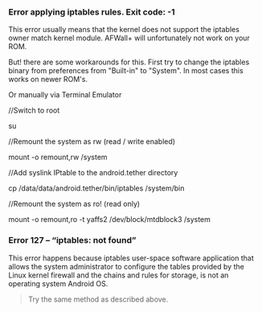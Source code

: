 ### Error applying iptables rules. Exit code: -1
This error usually means that the kernel does not support the iptables owner match kernel module. AFWall+ will unfortunately not work on your ROM.

But! there are some workarounds for this. First try to change the iptables binary from preferences from "Built-in" to "System". In most cases this works on newer ROM's.



Or manually via Terminal Emulator

//Switch to root

su

//Remount the system as rw (read / write enabled)

mount -o remount,rw /system

//Add syslink IPtable to the android.tether directory

cp /data/data/android.tether/bin/iptables /system/bin

//Remount the system as ro! (read only)

mount -o remount,ro -t yaffs2 /dev/block/mtdblock3 /system



### Error 127 – “iptables: not found”
This error happens because iptables user-space software application that allows the system administrator to configure the tables provided by the Linux kernel firewall and the chains and rules for storage, is not an operating system Android OS.

> Try the same method as described above.